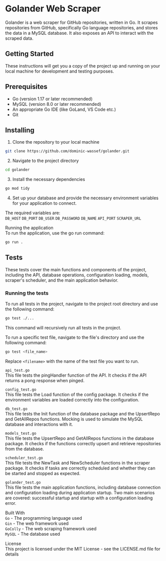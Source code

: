 # Golander Web Scraper

Golander is a web scraper for GitHub repositories, written in Go. It scrapes repositories from GitHub, specifically Go language repositories, and stores the data in a MySQL database. It also exposes an API to interact with the scraped data.

## Getting Started

These instructions will get you a copy of the project up and running on your local machine for development and testing purposes.

## Prerequisites

- Go (version 1.17 or later recommended)
- MySQL (version 8.0 or later recommended)
- An appropriate Go IDE (like GoLand, VS Code etc.)
- Git 

## Installing

1. Clone the repository to your local machine <br />

```bash
git clone https://github.com/dominic-wassef/golander.git
```

2. Navigate to the project directory <br />
```bash
cd golander
```

3. Install the necessary dependencies <br />
```bash
go mod tidy
```

4. Set up your database and provide the necessary environment variables for your application to connect.  <br />

The required variables are:  <br />
`DB_HOST`
`DB_PORT`
`DB_USER`
`DB_PASSWORD`
`DB_NAME`
`API_PORT`
`SCRAPER_URL`

Running the application <br />
To run the application, use the go run command: <br />
```bash
go run .
```

## Tests
These tests cover the main functions and components of the project, including the API, database operations, configuration loading, models, scraper's scheduler, and the main application behavior.

### Running the tests
To run all tests in the project, navigate to the project root directory and use the following command: <br />
```bash
go test ./...
```

This command will recursively run all tests in the project. <br />

To run a specific test file, navigate to the file's directory and use the following command: <br />
```bash
go test <file_name>
```
Replace `<filename>` with the name of the test file you want to run. <br />

`api_test.go `<br />
This file tests the pingHandler function of the API. It checks if the API returns a pong response when pinged.

`config_test.go` <br />
This file tests the Load function of the config package. It checks if the environment variables are loaded correctly into the configuration.

`db_test.go `<br />
This file tests the Init function of the database package and the UpsertRepo and GetAllRepos functions. Mocking is used to simulate the MySQL database and interactions with it.

`models_test.go` <br />
This file tests the UpsertRepo and GetAllRepos functions in the database package. It checks if the functions correctly upsert and retrieve repositories from the database.

`scheduler_test.go`<br />
This file tests the NewTask and NewScheduler functions in the scraper package. It checks if tasks are correctly scheduled and whether they can be started and stopped as expected.

`golander_test.go` <br />
This file tests the main application functions, including database connection and configuration loading during application startup. Two main scenarios are covered: successful startup and startup with a configuration loading error.

Built With <br />
`Go` - The programming language used <br />
`Gin` - The web framework used <br />
`GoColly` - The web scraping framework used <br />
`MySQL` - The database used <br />


License <br />
This project is licensed under the MIT License - see the LICENSE.md file for details